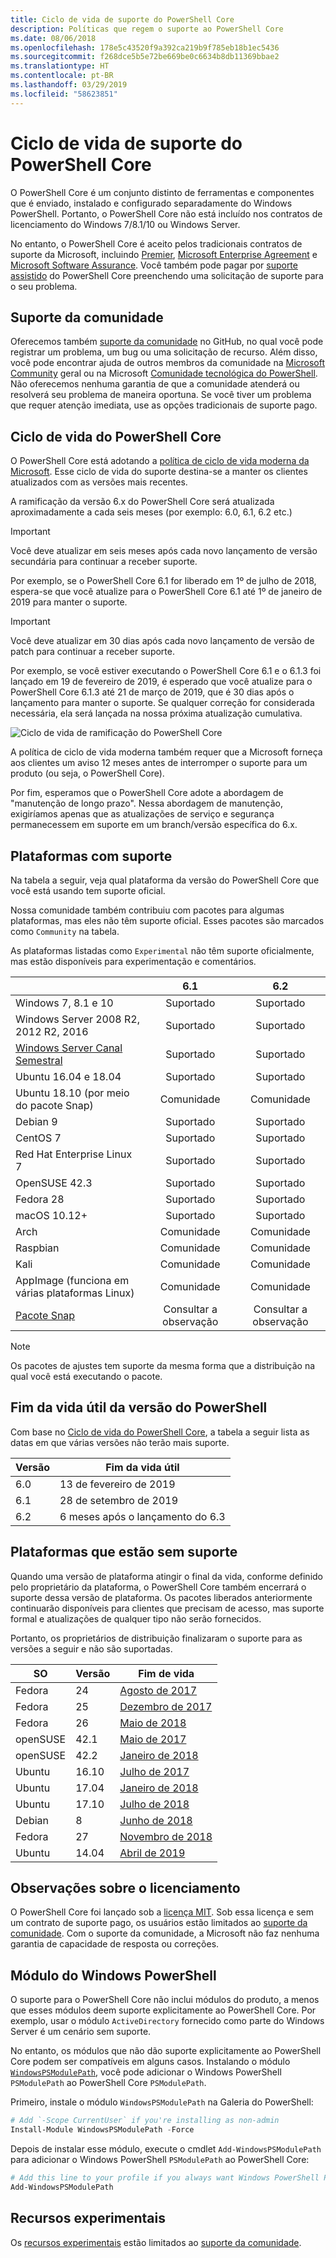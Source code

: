 ```yaml
---
title: Ciclo de vida de suporte do PowerShell Core
description: Políticas que regem o suporte ao PowerShell Core
ms.date: 08/06/2018
ms.openlocfilehash: 178e5c43520f9a392ca219b9f785eb18b1ec5436
ms.sourcegitcommit: f268dce5b5e72be669be0c6634b8db11369bbae2
ms.translationtype: HT
ms.contentlocale: pt-BR
ms.lasthandoff: 03/29/2019
ms.locfileid: "58623851"
---
```

# <a name="powershell-core-support-lifecycle"></a>Ciclo de vida de suporte do PowerShell Core

O PowerShell Core é um conjunto distinto de ferramentas e componentes que é enviado, instalado e configurado separadamente do Windows PowerShell.
Portanto, o PowerShell Core não está incluído nos contratos de licenciamento do Windows 7/8.1/10 ou Windows Server.

No entanto, o PowerShell Core é aceito pelos tradicionais contratos de suporte da Microsoft, incluindo [Premier][], [Microsoft Enterprise Agreement][enterprise-agreement] e [Microsoft Software Assurance][assurance].
Você também pode pagar por [suporte assistido][] do PowerShell Core preenchendo uma solicitação de suporte para o seu problema.

## <a name="community-support"></a>Suporte da comunidade

Oferecemos também [suporte da comunidade][] no GitHub, no qual você pode registrar um problema, um bug ou uma solicitação de recurso.
Além disso, você pode encontrar ajuda de outros membros da comunidade na [Microsoft Community][] geral ou na Microsoft [Comunidade tecnológica do PowerShell][].
Não oferecemos nenhuma garantia de que a comunidade atenderá ou resolverá seu problema de maneira oportuna.
Se você tiver um problema que requer atenção imediata, use as opções tradicionais de suporte pago.

## <a name="lifecycle-of-powershell-core"></a>Ciclo de vida do PowerShell Core

O PowerShell Core está adotando a [política de ciclo de vida moderna da Microsoft][modern].
Esse ciclo de vida do suporte destina-se a manter os clientes atualizados com as versões mais recentes.

A ramificação da versão 6.x do PowerShell Core será atualizada aproximadamente a cada seis meses (por exemplo: 6.0, 6.1, 6.2 etc.)

> [!IMPORTANT]
> Você deve atualizar em seis meses após cada novo lançamento de versão secundária para continuar a receber suporte.

Por exemplo, se o PowerShell Core 6.1 for liberado em 1º de julho de 2018, espera-se que você atualize para o PowerShell Core 6.1 até 1º de janeiro de 2019 para manter o suporte.

> [!IMPORTANT]
> Você deve atualizar em 30 dias após cada novo lançamento de versão de patch para continuar a receber suporte.

Por exemplo, se você estiver executando o PowerShell Core 6.1 e o 6.1.3 foi lançado em 19 de fevereiro de 2019, é esperado que você atualize para o PowerShell Core 6.1.3 até 21 de março de 2019, que é 30 dias após o lançamento para manter o suporte.
Se qualquer correção for considerada necessária, ela será lançada na nossa próxima atualização cumulativa.

![Ciclo de vida de ramificação do PowerShell Core][lifecycle-chart]

A política de ciclo de vida moderna também requer que a Microsoft forneça aos clientes um aviso 12 meses antes de interromper o suporte para um produto (ou seja, o PowerShell Core).

Por fim, esperamos que o PowerShell Core adote a abordagem de "manutenção de longo prazo".
Nessa abordagem de manutenção, exigiríamos apenas que as atualizações de serviço e segurança permanecessem em suporte em um branch/versão específica do 6.x.

## <a name="supported-platforms"></a>Plataformas com suporte

Na tabela a seguir, veja qual plataforma da versão do PowerShell Core que você está usando tem suporte oficial.

Nossa comunidade também contribuiu com pacotes para algumas plataformas, mas eles não têm suporte oficial.
Esses pacotes são marcados como `Community` na tabela.

As plataformas listadas como `Experimental` não têm suporte oficialmente, mas estão disponíveis para experimentação e comentários.

|                                                   | 6.1         | 6.2         |
|---------------------------------------------------|:-----------:|:-----------:|
| Windows 7, 8.1 e 10                            | Suportado   | Suportado   |
| Windows Server 2008 R2, 2012 R2, 2016             | Suportado   | Suportado   |
| [Windows Server Canal Semestral][semi-annual] | Suportado   | Suportado   |
| Ubuntu 16.04 e 18.04                            | Suportado   | Suportado   |
| Ubuntu 18.10 (por meio do pacote Snap)                   | Comunidade   | Comunidade   |
| Debian 9                                          | Suportado   | Suportado   |
| CentOS 7                                          | Suportado   | Suportado   |
| Red Hat Enterprise Linux 7                        | Suportado   | Suportado   |
| OpenSUSE 42.3                                     | Suportado   | Suportado   |
| Fedora 28                                         | Suportado   | Suportado   |
| macOS 10.12+                                      | Suportado   | Suportado   |
| Arch                                              | Comunidade   | Comunidade   |
| Raspbian                                          | Comunidade   | Comunidade   |
| Kali                                              | Comunidade   | Comunidade   |
| AppImage (funciona em várias plataformas Linux)     | Comunidade   | Comunidade   |
| [Pacote Snap](https://snapcraft.io/powershell)   | Consultar a observação    | Consultar a observação    |

> [!NOTE]
> Os pacotes de ajustes tem suporte da mesma forma que a distribuição na qual você está executando o pacote.

## <a name="powershell-release-end-of-life"></a>Fim da vida útil da versão do PowerShell

Com base no [Ciclo de vida do PowerShell Core](#lifecycle-of-powershell-core), a tabela a seguir lista as datas em que várias versões não terão mais suporte.

| Versão | Fim da vida útil                   |
|---------|-------------------------------|
| 6.0     | 13 de fevereiro de 2019             |
| 6.1     | 28 de setembro de 2019            |
| 6.2     | 6 meses após o lançamento do 6.3   |

## <a name="platforms-which-are-out-of-support"></a>Plataformas que estão sem suporte

Quando uma versão de plataforma atingir o final da vida, conforme definido pelo proprietário da plataforma, o PowerShell Core também encerrará o suporte dessa versão de plataforma.
Os pacotes liberados anteriormente continuarão disponíveis para clientes que precisam de acesso, mas suporte formal e atualizações de qualquer tipo não serão fornecidos.

Portanto, os proprietários de distribuição finalizaram o suporte para as versões a seguir e não são suportadas.

| SO       | Versão | Fim de vida                                                                                 |
|----------|---------|---------------------------------------------------------------------------------------------|
| Fedora   | 24      | [Agosto de 2017](https://fedoramagazine.org/fedora-24-eol/)                                    |
| Fedora   | 25      | [Dezembro de 2017](https://fedoramagazine.org/fedora-25-end-life/)                             |
| Fedora   | 26      | [Maio de 2018](https://fedoramagazine.org/fedora-26-end-life/)                                  |
| openSUSE | 42.1    | [Maio de 2017](https://lists.opensuse.org/opensuse-security-announce/2017-05/msg00053.html)     |
| openSUSE | 42.2    | [Janeiro de 2018](https://lists.opensuse.org/opensuse-security-announce/2017-11/msg00066.html) |
| Ubuntu   | 16.10   | [Julho de 2017](https://lists.ubuntu.com/archives/ubuntu-announce/2017-July/000223.html)        |
| Ubuntu   | 17.04   | [Janeiro de 2018](https://lists.ubuntu.com/archives/ubuntu-announce/2018-January.txt)          |
| Ubuntu   | 17.10   | [Julho de 2018](https://lists.ubuntu.com/archives/ubuntu-announce/2018-July/000232.html)        |
| Debian   | 8       | [Junho de 2018](https://lists.debian.org/debian-security-announce/2018/msg00132.html)           |
| Fedora   | 27      | [Novembro de 2018](https://fedoramagazine.org/fedora-27-end-of-life/)                          |
| Ubuntu   | 14.04   | [Abril de 2019](https://wiki.ubuntu.com/Releases)                                              |

## <a name="notes-on-licensing"></a>Observações sobre o licenciamento

O PowerShell Core foi lançado sob a [licença MIT][].
Sob essa licença e sem um contrato de suporte pago, os usuários estão limitados ao [suporte da comunidade][].
Com o suporte da comunidade, a Microsoft não faz nenhuma garantia de capacidade de resposta ou correções.

## <a name="windows-powershell-module"></a>Módulo do Windows PowerShell

O suporte para o PowerShell Core não inclui módulos do produto, a menos que esses módulos deem suporte explicitamente ao PowerShell Core.
Por exemplo, usar o módulo `ActiveDirectory` fornecido como parte do Windows Server é um cenário sem suporte.

No entanto, os módulos que não dão suporte explicitamente ao PowerShell Core podem ser compatíveis em alguns casos.
Instalando o módulo [`WindowsPSModulePath`][], você pode adicionar o Windows PowerShell `PSModulePath` ao PowerShell Core `PSModulePath`.

Primeiro, instale o módulo `WindowsPSModulePath` na Galeria do PowerShell:

```powershell
# Add `-Scope CurrentUser` if you're installing as non-admin
Install-Module WindowsPSModulePath -Force
```

Depois de instalar esse módulo, execute o cmdlet `Add-WindowsPSModulePath` para adicionar o Windows PowerShell `PSModulePath` ao PowerShell Core:

```powershell
# Add this line to your profile if you always want Windows PowerShell PSModulePath
Add-WindowsPSModulePath
```

## <a name="experimental-features"></a>Recursos experimentais

Os [recursos experimentais][] estão limitados ao [suporte da comunidade](#community-support).

[Premier]: https://www.microsoft.com/en-us/microsoftservices/support.aspx
[enterprise-agreement]: https://www.microsoft.com/en-us/licensing/licensing-programs/enterprise.aspx
[assurance]: https://www.microsoft.com/en-us/licensing/licensing-programs/software-assurance-default.aspx
[suporte da comunidade]: https://github.com/powershell/powershell/issues
[Microsoft Community]: https://answers.microsoft.com/
[Comunidade tecnológica do PowerShell]: https://techcommunity.microsoft.com/t5/PowerShell/ct-p/WindowsPowerShell
[suporte assistido]: https://support.microsoft.com/assistedsupportproducts
[modern]: https://support.microsoft.com/help/30881/modern-lifecycle-policy
[lifecycle-chart]: ./images/modern-lifecycle.png
[semi-annual]: https://docs.microsoft.com/windows-server/get-started/semi-annual-channel-overview
[licença MIT]: https://github.com/PowerShell/PowerShell/blob/master/LICENSE.txt
[`WindowsPSModulePath`]: https://www.powershellgallery.com/packages/WindowsPSModulePath/
[Recursos experimentais]: /powershell/module/microsoft.powershell.core/about/about_powershell_config?view=powershell-6#experimentalfeatures
